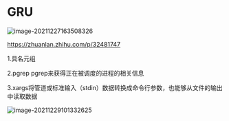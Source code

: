 # GRU

![image-20211227163508326](C:\Users\longyuan\AppData\Roaming\Typora\typora-user-images\image-20211227163508326.png)

https://zhuanlan.zhihu.com/p/32481747

1.具名元组 

2.pgrep  pgrep来获得正在被调度的进程的相关信息

3.xargs将管道或标准输入（stdin）数据转换成命令行参数，也能够从文件的输出中读取数据

![image-20211229101332625](C:\Users\longyuan\AppData\Roaming\Typora\typora-user-images\image-20211229101332625.png)

